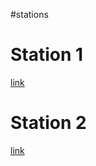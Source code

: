 #stations


# Station 1
[link](https://en.wikipedia.org/wiki/IPv4)
# Station 2
[link](https://grok.com/share/bGVnYWN5_2f12419f-1cd2-4895-9403-c53158649e59)

